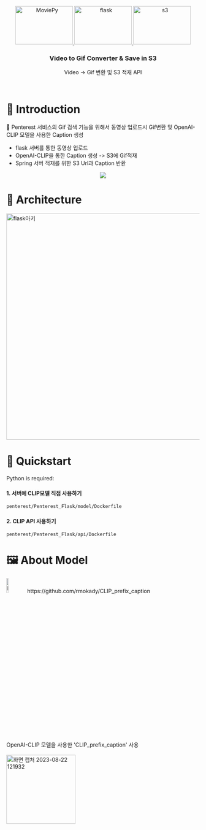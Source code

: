 <br />
<div align="center">
  <a href="https://zenml.io">
    <img alt="MoviePy" src="https://github.com/hufs0529/penterest/assets/81501114/da23f839-7e6a-4103-816c-dc34d4b9d0b2" alt="Logo" width="150" height="100">
    <img alt="flask" src="https://github.com/hufs0529/penterest/assets/81501114/12d4d126-20bb-4503-8450-d085750c8ae0" alt="Logo" width="150" height="100">
    <img alt="s3" src="https://github.com/hufs0529/penterest/assets/81501114/9bdbe708-6664-4a31-897f-921fd73e542f" alt="Logo" width="150" height="100">
  </a>

<h3 align="center">Video to Gif Converter & Save in S3</h3>

  <p align="center">
    Video -> Gif 변환 및 S3 적재 API
    <br />
  </p>
</div>



<br />

# 🤖 Introduction

🤹 Penterest 서비스의 Gif 검색 기능을 위해서 동영상 업로드시 Gif변환 및 OpenAI-CLIP 모델을 사용한 Caption 생성
-  flask 서버를 통한 동영상 업로드
-  OpenAI-CLIP을 통한 Caption 생성 -> S3에 Gif적재
-  Spring 서버 적재를 위한 S3 Url과 Caption 반환

<div align="center">
    <img src="docs/book/.gitbook/assets/stack.gif">
</div>

# 🔋 Architecture
<img width="590" alt="flask아키" src="https://github.com/hufs0529/penterest/assets/81501114/4c7ab6fb-3d91-4e29-83a3-4be322c59ea2">


# 🤸 Quickstart

Python  is required:

#### 1. 서버에 CLIP모델 직접 사용하기 
```bash
penterest/Penterest_Flask/model/Dockerfile
```
#### 2. CLIP API 사용하기
```bash
penterest/Penterest_Flask/api/Dockerfile
```

# 🖼️ About Model
<div>
  <img src="https://github.com/hufs0529/penterest/assets/81501114/b736a7f4-43ca-47cb-ba82-14aea7a6f897" width="10%" height="10%" title="px(픽셀) 크기 설정" alt="RubberDuck"></img>
https://github.com/rmokady/CLIP_prefix_caption
</div>
</br>
</br>
OpenAI-CLIP 모델을 사용한 'CLIP_prefix_caption' 사용
</br>
</br>
<div>
<img width="180" alt="화면 캡처 2023-08-22 121932" src="https://github.com/hufs0529/penterest/assets/81501114/0cd9a49c-825d-40a9-aa1b-6e1049357718">
</div>
